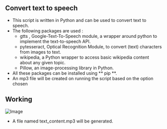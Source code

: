 ## Convert text to speech ##

- This script is written in Python and can be used to convert text to speech.
- The following packages are used :
    - gtts , Google-Text-To-Speech module, a wrapper around python to implement the text-to-speech API.
    - pytesseract, Optical Recognition Module, to convert (text) characters from images to text.
    - wikipedia, a Python wrapper to access basic wikipedia content about any given topic.
    - Pillow, an image-processing library in Python.
- All these packages can be installed using ** pip **.
- An mp3 file will be created on running the script based on the option chosen

## Working ##

![Image](/images/working.PNG)

- A file named text_content.mp3 will be generated.

